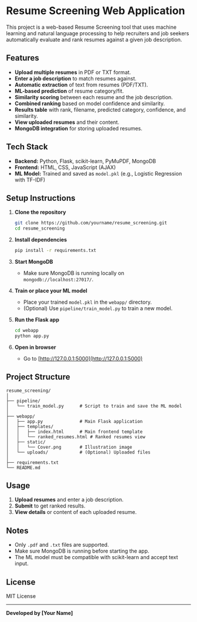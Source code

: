 # Resume Screening Web Application

This project is a web-based Resume Screening tool that uses machine learning and natural language processing to help recruiters and job seekers automatically evaluate and rank resumes against a given job description.

## Features

- **Upload multiple resumes** in PDF or TXT format.
- **Enter a job description** to match resumes against.
- **Automatic extraction** of text from resumes (PDF/TXT).
- **ML-based prediction** of resume category/fit.
- **Similarity scoring** between each resume and the job description.
- **Combined ranking** based on model confidence and similarity.
- **Results table** with rank, filename, predicted category, confidence, and similarity.
- **View uploaded resumes** and their content.
- **MongoDB integration** for storing uploaded resumes.

## Tech Stack

- **Backend:** Python, Flask, scikit-learn, PyMuPDF, MongoDB
- **Frontend:** HTML, CSS, JavaScript (AJAX)
- **ML Model:** Trained and saved as `model.pkl` (e.g., Logistic Regression with TF-IDF)

## Setup Instructions

1. **Clone the repository**
   ```sh
   git clone https://github.com/yourname/resume_screening.git
   cd resume_screening
   ```

2. **Install dependencies**
   ```sh
   pip install -r requirements.txt
   ```

3. **Start MongoDB**
   - Make sure MongoDB is running locally on `mongodb://localhost:27017/`.

4. **Train or place your ML model**
   - Place your trained `model.pkl` in the `webapp/` directory.
   - (Optional) Use `pipeline/train_model.py` to train a new model.

5. **Run the Flask app**
   ```sh
   cd webapp
   python app.py
   ```

6. **Open in browser**
   - Go to [http://127.0.0.1:5000](http://127.0.0.1:5000)

## Project Structure

```
resume_screening/
│
├── pipeline/
│   └── train_model.py      # Script to train and save the ML model
│
├── webapp/
│   ├── app.py              # Main Flask application
│   ├── templates/
│   │   ├── index.html      # Main frontend template
│   │   └── ranked_resumes.html # Ranked resumes view
│   ├── static/
│   │   └── Cover.png       # Illustration image
│   └── uploads/            # (Optional) Uploaded files
│
├── requirements.txt
└── README.md
```

## Usage

1. **Upload resumes** and enter a job description.
2. **Submit** to get ranked results.
3. **View details** or content of each uploaded resume.

## Notes

- Only `.pdf` and `.txt` files are supported.
- Make sure MongoDB is running before starting the app.
- The ML model must be compatible with scikit-learn and accept text input.

## License

MIT License

---

**Developed by [Your Name]**
